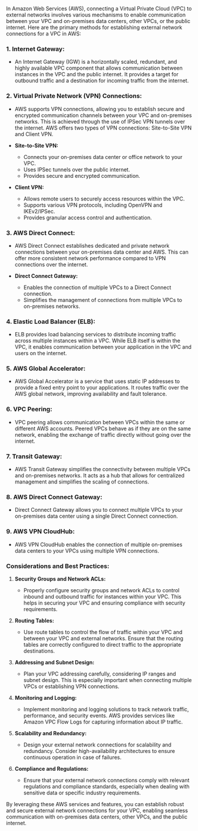 In Amazon Web Services (AWS), connecting a Virtual Private Cloud (VPC) to external networks involves various mechanisms to enable communication between your VPC and on-premises data centers, other VPCs, or the public internet. Here are the primary methods for establishing external network connections for a VPC in AWS:

### 1. **Internet Gateway:**
   - An Internet Gateway (IGW) is a horizontally scaled, redundant, and highly available VPC component that allows communication between instances in the VPC and the public internet. It provides a target for outbound traffic and a destination for incoming traffic from the internet.

### 2. **Virtual Private Network (VPN) Connections:**
   - AWS supports VPN connections, allowing you to establish secure and encrypted communication channels between your VPC and on-premises networks. This is achieved through the use of IPSec VPN tunnels over the internet. AWS offers two types of VPN connections: Site-to-Site VPN and Client VPN.

   - **Site-to-Site VPN:**
     - Connects your on-premises data center or office network to your VPC.
     - Uses IPSec tunnels over the public internet.
     - Provides secure and encrypted communication.

   - **Client VPN:**
     - Allows remote users to securely access resources within the VPC.
     - Supports various VPN protocols, including OpenVPN and IKEv2/IPSec.
     - Provides granular access control and authentication.

### 3. **AWS Direct Connect:**
   - AWS Direct Connect establishes dedicated and private network connections between your on-premises data center and AWS. This can offer more consistent network performance compared to VPN connections over the internet.

   - **Direct Connect Gateway:**
     - Enables the connection of multiple VPCs to a Direct Connect connection.
     - Simplifies the management of connections from multiple VPCs to on-premises networks.

### 4. **Elastic Load Balancer (ELB):**
   - ELB provides load balancing services to distribute incoming traffic across multiple instances within a VPC. While ELB itself is within the VPC, it enables communication between your application in the VPC and users on the internet.

### 5. **AWS Global Accelerator:**
   - AWS Global Accelerator is a service that uses static IP addresses to provide a fixed entry point to your applications. It routes traffic over the AWS global network, improving availability and fault tolerance.

### 6. **VPC Peering:**
   - VPC peering allows communication between VPCs within the same or different AWS accounts. Peered VPCs behave as if they are on the same network, enabling the exchange of traffic directly without going over the internet.

### 7. **Transit Gateway:**
   - AWS Transit Gateway simplifies the connectivity between multiple VPCs and on-premises networks. It acts as a hub that allows for centralized management and simplifies the scaling of connections.

### 8. **AWS Direct Connect Gateway:**
   - Direct Connect Gateway allows you to connect multiple VPCs to your on-premises data center using a single Direct Connect connection.

### 9. **AWS VPN CloudHub:**
   - AWS VPN CloudHub enables the connection of multiple on-premises data centers to your VPCs using multiple VPN connections.

### Considerations and Best Practices:

1. **Security Groups and Network ACLs:**
   - Properly configure security groups and network ACLs to control inbound and outbound traffic for instances within your VPC. This helps in securing your VPC and ensuring compliance with security requirements.

2. **Routing Tables:**
   - Use route tables to control the flow of traffic within your VPC and between your VPC and external networks. Ensure that the routing tables are correctly configured to direct traffic to the appropriate destinations.

3. **Addressing and Subnet Design:**
   - Plan your VPC addressing carefully, considering IP ranges and subnet design. This is especially important when connecting multiple VPCs or establishing VPN connections.

4. **Monitoring and Logging:**
   - Implement monitoring and logging solutions to track network traffic, performance, and security events. AWS provides services like Amazon VPC Flow Logs for capturing information about IP traffic.

5. **Scalability and Redundancy:**
   - Design your external network connections for scalability and redundancy. Consider high-availability architectures to ensure continuous operation in case of failures.

6. **Compliance and Regulations:**
   - Ensure that your external network connections comply with relevant regulations and compliance standards, especially when dealing with sensitive data or specific industry requirements.

By leveraging these AWS services and features, you can establish robust and secure external network connections for your VPC, enabling seamless communication with on-premises data centers, other VPCs, and the public internet.
